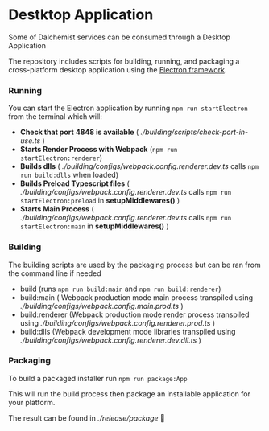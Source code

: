 # Destktop Application
Some of Dalchemist services can be consumed through a Desktop Application

The repository includes scripts for building, running, and packaging a cross-platform desktop application using the [Electron framework](https://www.electronjs.org/).

### Running

You can start the Electron application by running `npm run startElectron` from the terminal which will:

- **Check that port 4848 is available** ( _./building/scripts/check-port-in-use.ts_ )
- **Starts Render Process with Webpack** (`npm run startElectron:renderer`)
- **Builds dlls** ( _./building/configs/webpack.config.renderer.dev.ts_ calls `npm run build:dlls` when loaded)
- **Builds Preload Typescript files** ( _./building/configs/webpack.config.renderer.dev.ts_ calls `npm run startElectron:preload` in **setupMiddlewares()** )
- **Starts Main Process** ( _./building/configs/webpack.config.renderer.dev.ts_ calls `npm run startElectron:main` in **setupMiddlewares()** )

### Building
The building scripts are used by the packaging process but can be ran from the command line if needed
- build (runs `npm run build:main` and `npm run build:renderer`)
- build:main ( Webpack production mode main process transpiled using _./building/configs/webpack.config.main.prod.ts_ )
- build:renderer (Webpack production mode render process transpiled using _./building/configs/webpack.config.renderer.prod.ts_ )
- build:dlls (Webpack development mode libraries transpiled using _./building/configs/webpack.config.renderer.dev.dll.ts_ )

### Packaging

To build a packaged installer run `npm run package:App`

This will run the build process then package an installable application for your platform.

The result can be found in _./release/package_ 📁
